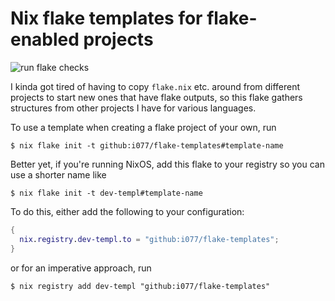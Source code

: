 # Nix flake templates for flake-enabled projects

![run flake checks](https://github.com/i077/flake-templates/workflows/run%20flake%20checks/badge.svg)

I kinda got tired of having to copy `flake.nix` etc. around from different projects
to start new ones that have flake outputs,
so this flake gathers structures from other projects I have for various languages.

To use a template when creating a flake project of your own, run
```shell
$ nix flake init -t github:i077/flake-templates#template-name
```
Better yet, if you're running NixOS, add this flake to your registry so you can use a shorter name like
```shell
$ nix flake init -t dev-templ#template-name
```

To do this, either add the following to your configuration:
```nix
{
  nix.registry.dev-templ.to = "github:i077/flake-templates";
}
```
or for an imperative approach, run
```shell
$ nix registry add dev-templ "github:i077/flake-templates"
```
